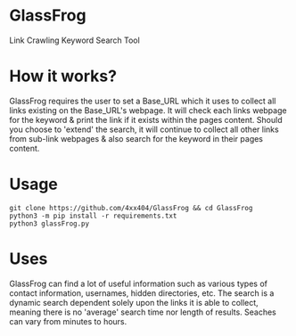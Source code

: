 # GlassFrog  
Link Crawling Keyword Search Tool  
  
# How it works?  
GlassFrog requires the user to set a Base_URL which it uses to collect all links existing on the Base_URL's webpage. It will check each links webpage for the keyword & print the link if it exists within the pages content. Should you choose to 'extend' the search, it will continue to collect all other links from sub-link webpages & also search for the keyword in their pages content.  
  
# Usage  
  
```
git clone https://github.com/4xx404/GlassFrog && cd GlassFrog
python3 -m pip install -r requirements.txt
python3 glassFrog.py
```
  
# Uses  
GlassFrog can find a lot of useful information such as various types of contact information, usernames, hidden directories, etc. The search is a dynamic search dependent solely upon the links it is able to collect, meaning there is no 'average' search time nor length of results. Seaches can vary from minutes to hours.  
